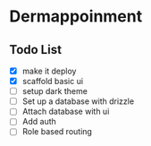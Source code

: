 # Dermappoinment

## Todo List

- [x] make it deploy
- [x] scaffold basic ui
- [ ] setup dark theme
- [ ] Set up a database with drizzle
- [ ] Attach database with ui
- [ ] Add auth
- [ ] Role based routing
